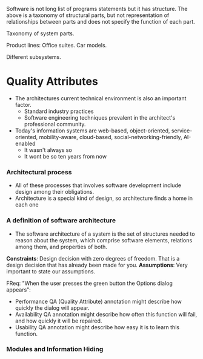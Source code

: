 Software is not long list of programs statements but it has structure.
The above is a taxonomy of structural parts, but not representation of relationships between parts and does not specify the function of each part.

Taxonomy of system parts. 

Product lines:
Office suites.
Car models.

Different subsystems. 

# Quality Attributes

- The architectures current technical environment is also an important factor.
	- Standard industry practices
	- Software engineering techniques prevalent in the architect's professional community.
- Today's information systems are web-based, object-oriented, service-oriented, mobility-aware, cloud-based, social-networking-friendly, AI-enabled
	- It wasn't always so
	- It wont be so ten years from now

### Architectural process
- All of these processes that involves software development include design among their obligations.
- Architecture is a special kind of design, so architecture finds a home in each one

### A definition of software architecture
- The software architecture of a system is the set of structures needed to reason about the system, which comprise software elements, relations among them, and properties of both.

**Constraints**: Design decision with zero degrees of freedom. That is a design decision that has already been made for you.
**Assumptions**: Very important to state our assumptions.

FReq: "When the user presses the green button the Options dialog appears":
- Performance QA (Quality Attribute) annotation might describe how quickly the dialog will appear.
- Availability QA annotation might describe how often this function will fail, and how quickly it will be repaired.
- Usability QA annotation might describe how easy it is to learn this function.

### Modules and Information Hiding

